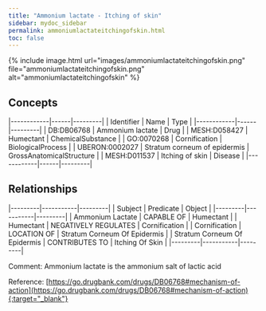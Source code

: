 ```yaml
---
title: "Ammonium lactate - Itching of skin"
sidebar: mydoc_sidebar
permalink: ammoniumlactateitchingofskin.html
toc: false 
---
```


{% include image.html url="images/ammoniumlactateitchingofskin.png" file="ammoniumlactateitchingofskin.png" alt="ammoniumlactateitchingofskin" %}

## Concepts

|------------|------|---------|
| Identifier | Name | Type    |
|------------|------|---------|
| DB:DB06768 | Ammonium lactate | Drug |
| MESH:D058427 | Humectant | ChemicalSubstance |
| GO:0070268 | Cornification | BiologicalProcess |
| UBERON:0002027 | Stratum corneum of epidermis | GrossAnatomicalStructure |
| MESH:D011537 | Itching of skin | Disease |
|------------|------|---------|

## Relationships

|---------|-----------|---------|
| Subject | Predicate | Object  |
|---------|-----------|---------|
| Ammonium Lactate | CAPABLE OF | Humectant |
| Humectant | NEGATIVELY REGULATES | Cornification |
| Cornification | LOCATION OF | Stratum Corneum Of Epidermis |
| Stratum Corneum Of Epidermis | CONTRIBUTES TO | Itching Of Skin |
|---------|-----------|---------|

Comment: Ammonium lactate is the ammonium salt of lactic acid

Reference: [https://go.drugbank.com/drugs/DB06768#mechanism-of-action](https://go.drugbank.com/drugs/DB06768#mechanism-of-action){:target="_blank"}